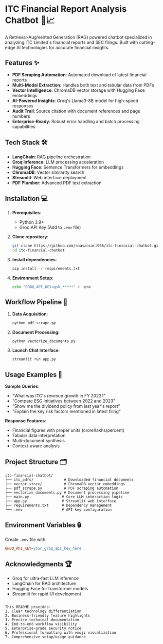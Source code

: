 # ITC Financial Report Analysis Chatbot 🤖📈

A Retrieval-Augmented Generation (RAG) powered chatbot specialized in analyzing ITC Limited's financial reports and SEC filings. Built with cutting-edge AI technologies for accurate financial insights.

## Features ✨

- **PDF Scraping Automation**: Automated download of latest financial reports
- **Multi-Modal Extraction**: Handles both text and tabular data from PDFs
- **Vector Intelligence**: ChromaDB vector storage with Hugging Face embeddings
- **AI-Powered Insights**: Groq's Llama3-8B model for high-speed responses
- **Audit Trail**: Source citation with document references and page numbers
- **Enterprise-Ready**: Robust error handling and batch processing capabilities

## Tech Stack 🛠️

- **LangChain**: RAG pipeline orchestration
- **Groq Inference**: LLM processing acceleration
- **Hugging Face**: Sentence Transformers for embeddings
- **ChromaDB**: Vector similarity search
- **Streamlit**: Web interface deployment
- **PDF Plumber**: Advanced PDF text extraction

## Installation 💻

1. **Prerequisites**:
   - Python 3.9+
   - Groq API Key (Add to `.env` file)

2. **Clone repository**:
   ```bash
   git clone https://github.com/anasansari966/itc-financial-chatbot.git
   cd itc-financial-chatbot
   ```

3. **Install dependencies**:
   ```bash
   pip install -r requirements.txt
   ```

4. **Environment Setup**:
   ```bash
   echo "GROQ_API_KEY=gsk_*****" > .env
   ```

## Workflow Pipeline 🔄

1. **Data Acquisition**:
   ```bash
   python pdf_scrape.py
   ```

2. **Document Processing**:
   ```bash
   python vectorize_documents.py
   ```

3. **Launch Chat Interface**:
   ```bash
   streamlit run app.py
   ```

## Usage Examples 💬

**Sample Queries**:
- "What was ITC's revenue growth in FY 2023?"
- "Compare ESG initiatives between 2022 and 2023"
- "Show me the dividend policy from last year's report"
- "Explain the key risk factors mentioned in latest filing"

**Response Features**:
- Financial figures with proper units (crore/lakhs/percent)
- Tabular data interpretation
- Multi-document synthesis
- Context-aware analysis

## Project Structure 🗂️

```
itc-financial-chatbot/
├── itc_pdfs/              # Downloaded financial documents
├── vector_store/          # ChromaDB vector embeddings
├── pdf_scrape.py          # PDF scraping automation
├── vectorize_documents.py # Document processing pipeline
├── main.py               # Core LLM interaction logic
├── app.py                # Streamlit web interface
├── requirements.txt      # Dependency management
└── .env                  # API key configuration
```

## Environment Variables 🔒

Create `.env` file with:
```ini
GROQ_API_KEY=your_groq_api_key_here
```

## Acknowledgments 🏆

- Groq for ultra-fast LLM inference
- LangChain for RAG architecture
- Hugging Face for transformer models
- Streamlit for rapid UI development

```

This README provides:
1. Clear technology differentiation
2. Business-friendly feature highlights
3. Precise technical documentation
4. End-to-end workflow visibility
5. Enterprise-grade security notice
6. Professional formatting with emoji visualization
7. Comprehensive setup/usage guidance
